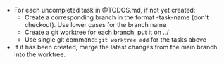 - For each uncompleted task in @TODOS.md, if not yet created:
  - Create a corresponding branch in the format <ticket-id>-task-name (don't checkout). Use lower cases for the branch name
  - Create a git worktree for each branch, put it on ../<branch-name>
  - Use single git command: `git worktree add` for the tasks above
- If it has been created, merge the latest changes from the main branch into the worktree.
